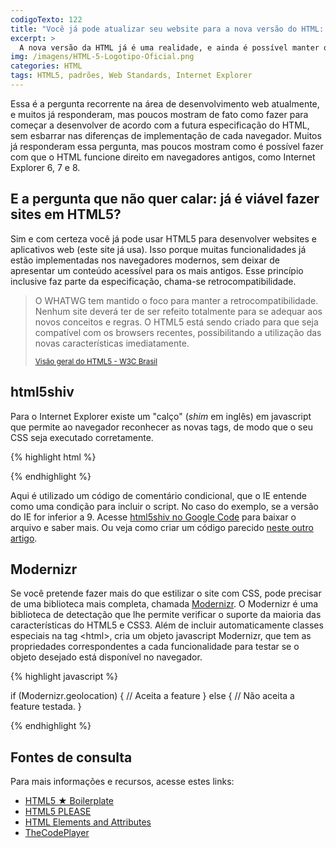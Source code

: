 ```yaml
---
codigoTexto: 122
title: "Você já pode atualizar seu website para a nova versão do HTML: a HTML5"
excerpt: >
  A nova versão da HTML já é uma realidade, e ainda é possível manter o suporte a navegadores antigos sem deixar de aproveitar o HTML5 em seu website. Com a ajuda de javascript, é possível manter o design inclusive no Internet Explorer 6, 7, 8...
img: /imagens/HTML-5-Logotipo-Oficial.png
categories: HTML
tags: HTML5, padrões, Web Standards, Internet Explorer
---
```


Essa é a pergunta recorrente na área de desenvolvimento web atualmente, e muitos já responderam, mas poucos mostram de fato como fazer para começar a desenvolver de acordo com a futura especificação do HTML, sem esbarrar nas diferenças de implementação de cada navegador. Muitos já responderam essa pergunta, mas poucos mostram como é possível fazer com que o HTML funcione direito em navegadores antigos, como Internet Explorer 6, 7 e 8.

## E a pergunta que não quer calar: já é viável fazer sites em HTML5?

Sim e com certeza você já pode usar HTML5 para desenvolver websites e aplicativos web (este site já usa). Isso porque muitas funcionalidades já estão implementadas nos navegadores modernos, sem deixar de apresentar um conteúdo acessível para os mais antigos. Esse princípio inclusive faz parte da especificação, chama-se retrocompatibilidade.

> O WHATWG tem mantido o foco para manter a retrocompatibilidade. Nenhum site deverá ter de ser refeito totalmente para se adequar aos novos conceitos e regras. O HTML5 está sendo criado para que seja compatível com os browsers recentes, possibilitando a utilização das novas características imediatamente.
> 
> <small><a href="http://www.w3c.br/cursos/html5/conteudo/capitulo1.html" target="_blank">Visão geral do HTML5 - W3C Brasil</a></small>

## html5shiv

Para o Internet Explorer existe um "calço" (<em lang="en">shim</em> em inglês) em javascript que permite ao navegador reconhecer as novas tags, de modo que o seu CSS seja executado corretamente.


{% highlight html %}

<!--[if lt IE 9]>
<script src="js/html5shiv.js"></script>
<![endif]-->

{% endhighlight %}


Aqui é utilizado um código de comentário condicional, que o IE entende como uma condição para incluir o script. No caso do exemplo, se a versão do IE for inferior a 9. Acesse <a href="http://code.google.com/p/html5shiv/" target="_blank">html5shiv no Google Code</a> para baixar o arquivo e saber mais. Ou veja como criar um código parecido <a href="http://johnylab.net/?id=103" title="Impressão do HTML5 no Internet Explorer">neste outro artigo</a>.

## Modernizr

Se você pretende fazer mais do que estilizar o site com CSS, pode precisar de uma biblioteca mais completa, chamada <a href="http://modernizr.com/" target="_blank">Modernizr</a>. O Modernizr é uma biblioteca de detectação que lhe permite verificar o suporte da maioria das características do HTML5 e CSS3. Além de incluir automaticamente classes especiais na tag &lt;html>, cria um objeto javascript Modernizr, que tem as propriedades correspondentes a cada funcionalidade para testar se o objeto desejado está disponível no navegador.


{% highlight javascript %}

if (Modernizr.geolocation) {
  // Aceita a feature
} else {
  // Não aceita a feature testada. 
}

{% endhighlight %}


## Fontes de consulta

Para mais informações e recursos, acesse estes links:

- <a href="http://html5boilerplate.com/" target="_blank">HTML5 &#9733; Boilerplate</a>
- <a href="http://html5please.com/" target="_blank">HTML5 PLEASE</a>
- <a href="http://simon.html5.org/html-elements" target="_blank">HTML Elements and Attributes</a>
- <a href="http://thecodeplayer.com/" target="_blank">TheCodePlayer</a>
